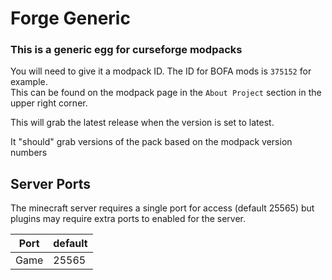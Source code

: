 # Forge Generic

### This is a generic egg for curseforge modpacks

You will need to give it a modpack ID. The ID for BOFA mods is `375152` for example.  
This can be found on the modpack page in the `About Project` section in the upper right corner.

This will grab the latest release when the version is set to latest. 

It "should" grab versions of the pack based on the modpack version numbers

## Server Ports
The minecraft server requires a single port for access (default 25565) but plugins may require extra ports to enabled for the server.


| Port  | default |
|-------|---------|
| Game  | 25565   |